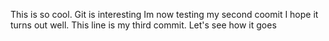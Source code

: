 This is so cool. Git is interesting Im now testing my second coomit
I hope it turns out well. This line is my third commit. Let's see how it goes
